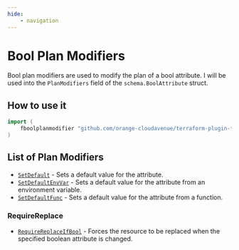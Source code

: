 ```yaml
---
hide:
    - navigation
---
```

# Bool Plan Modifiers

Bool plan modifiers are used to modify the plan of a bool attribute.
I will be used into the `PlanModifiers` field of the `schema.BoolAttribute` struct.

## How to use it

```go
import (
    fboolplanmodifier "github.com/orange-cloudavenue/terraform-plugin-framework-planmodifiers/boolplanmodifier"
)
```

## List of Plan Modifiers

- [`SetDefault`](setdefault.md) - Sets a default value for the attribute.
- [`SetDefaultEnvVar`](setdefaultenvvar.md) - Sets a default value for the attribute from an environment variable.
- [`SetDefaultFunc`](setdefaultfunc.md) - Sets a default value for the attribute from a function.

### RequireReplace

- [`RequireReplaceIfBool`](requirereplaceifbool.md) - Forces the resource to be replaced when the specified boolean attribute is changed.
